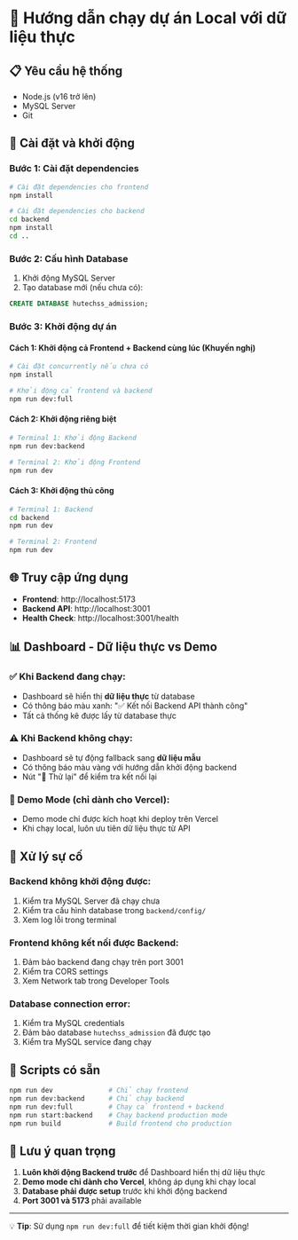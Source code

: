 # 🚀 Hướng dẫn chạy dự án Local với dữ liệu thực

## 📋 Yêu cầu hệ thống
- Node.js (v16 trở lên)
- MySQL Server
- Git

## 🔧 Cài đặt và khởi động

### Bước 1: Cài đặt dependencies
```bash
# Cài đặt dependencies cho frontend
npm install

# Cài đặt dependencies cho backend
cd backend
npm install
cd ..
```

### Bước 2: Cấu hình Database
1. Khởi động MySQL Server
2. Tạo database mới (nếu chưa có):
```sql
CREATE DATABASE hutechss_admission;
```

### Bước 3: Khởi động dự án

#### Cách 1: Khởi động cả Frontend + Backend cùng lúc (Khuyến nghị)
```bash
# Cài đặt concurrently nếu chưa có
npm install

# Khởi động cả frontend và backend
npm run dev:full
```

#### Cách 2: Khởi động riêng biệt
```bash
# Terminal 1: Khởi động Backend
npm run dev:backend

# Terminal 2: Khởi động Frontend  
npm run dev
```

#### Cách 3: Khởi động thủ công
```bash
# Terminal 1: Backend
cd backend
npm run dev

# Terminal 2: Frontend
npm run dev
```

## 🌐 Truy cập ứng dụng

- **Frontend**: http://localhost:5173
- **Backend API**: http://localhost:3001
- **Health Check**: http://localhost:3001/health

## 📊 Dashboard - Dữ liệu thực vs Demo

### ✅ Khi Backend đang chạy:
- Dashboard sẽ hiển thị **dữ liệu thực** từ database
- Có thông báo màu xanh: "✅ Kết nối Backend API thành công"
- Tất cả thống kê được lấy từ database thực

### ⚠️ Khi Backend không chạy:
- Dashboard sẽ tự động fallback sang **dữ liệu mẫu**
- Có thông báo màu vàng với hướng dẫn khởi động backend
- Nút "🔄 Thử lại" để kiểm tra kết nối lại

### 🔧 Demo Mode (chỉ dành cho Vercel):
- Demo mode chỉ được kích hoạt khi deploy trên Vercel
- Khi chạy local, luôn ưu tiên dữ liệu thực từ API

## 🐛 Xử lý sự cố

### Backend không khởi động được:
1. Kiểm tra MySQL Server đã chạy chưa
2. Kiểm tra cấu hình database trong `backend/config/`
3. Xem log lỗi trong terminal

### Frontend không kết nối được Backend:
1. Đảm bảo backend đang chạy trên port 3001
2. Kiểm tra CORS settings
3. Xem Network tab trong Developer Tools

### Database connection error:
1. Kiểm tra MySQL credentials
2. Đảm bảo database `hutechss_admission` đã được tạo
3. Kiểm tra MySQL service đang chạy

## 📝 Scripts có sẵn

```bash
npm run dev              # Chỉ chạy frontend
npm run dev:backend      # Chỉ chạy backend  
npm run dev:full         # Chạy cả frontend + backend
npm run start:backend    # Chạy backend production mode
npm run build            # Build frontend cho production
```

## 🎯 Lưu ý quan trọng

1. **Luôn khởi động Backend trước** để Dashboard hiển thị dữ liệu thực
2. **Demo mode chỉ dành cho Vercel**, không áp dụng khi chạy local
3. **Database phải được setup** trước khi khởi động backend
4. **Port 3001 và 5173** phải available

---

💡 **Tip**: Sử dụng `npm run dev:full` để tiết kiệm thời gian khởi động! 